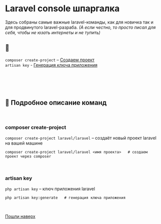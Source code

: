 # Laravel console шпаргалка

Здесь собраны самые важные laravel-команды, как для новичка так и для продвинутого laravel-разраба. 
_(А если честно, то просто писал для себя, чтобы не юзать интернеты и не тупить)_

 
## 🔄 
`composer create-project` – [Создаем проект](#composer-create-project) <br/>
`artisan key` - [Генерация ключа приложения](#artisan-key) <br/>
#
 
<br/><br/>
## 📝 Подробное описание команд
<br/>

### composer create-project
`composer create-project laravel/laravel` – создаёт новый проект laravel на вашей машине
```
composer create-project laravel/laravel <имя проекта>   # создаем проект через composer
```
<br />

### artisan key
`php artisan key` – ключ приложения laravel
```
php artisan key:generate   # генерация ключа приложения
```
<br />


[Пошли наверх](#laravel-console-шпаргалка) <br/>